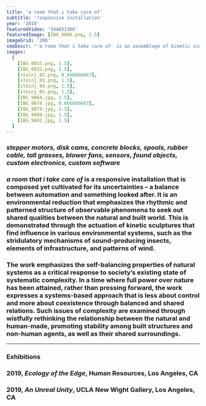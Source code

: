 ```yaml
---
title: 'a room that i take care of'
subtitle: 'responsive installation'
year: '2019'
featuredVideo: '344031360'
featuredImage: [IBG_0006.png, 1.5]
imageGrid: '200'
seoDescr: "'a room that i take care of' is an assemblage of kinetic sculptures that find influence from environmental systems, such as the stridulatory mechanisms of insects and patterns of wind."
images:
  [
    [IBG_0015.png, 1.5],
    [IBG_0032.png, 1.5],
    [steinj_02.png, 0.666666667],
    [steinj_03.png, 1.5],
    [steinj_04.png, 1.5],
    [steinj_05.png, 1.5],
    [IBG_9864.jpg, 1.5],
    [IBG_9874.jpg, 0.666666667],
    [IBG_9879.jpg, 1.5],
    [IBG_9880.jpg, 1.5],
    [IBG_9882.jpg, 1.5]
  ]
---
```


### _stepper motors, disk cams, concrete blocks, spools, rubber cable, tall grasses, blower fans, sensors, found objects, custom electronics, custom software_

### _a room that i take care of_ is a responsive installation that is composed yet cultivated for its uncertainties – a balance between automation and something looked after. It is an environmental reduction that emphasizes the rhythmic and patterned structure of observable phenomena to seek out shared qualities between the natural and built world. This is demonstrated through the actuation of kinetic sculptures that find influence in various environmental systems, such as the stridulatory mechanisms of sound-producing insects, elements of infrastructure, and patterns of wind.

### The work emphasizes the self-balancing properties of natural systems as a critical response to society’s existing state of systematic complexity. In a time where full power over nature has been attained, rather than pressing forward, the work expresses a systems-based approach that is less about control and more about coexistence through balanced and shared relations. Such issues of complexity are examined through wistfully rethinking the relationship between the natural and human-made, promoting stability among built structures and non-human agents, as well as their shared surroundings.

---

### **Exhibitions**

### 2019, _Ecology of the Edge_, Human Resources, Los Angeles, CA

### 2019, _An Unreal Unity_, UCLA New Wight Gallery, Los Angeles, CA
